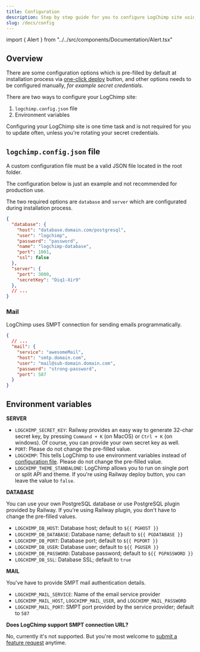 ```yaml
---
title: Configuration
description: Step by step guide for you to configure LogChimp site using `logchimp.config.json` file.
slug: /docs/config
---
```


import { Alert } from "../../src/components/Documentation/Alert.tsx"

## Overview

There are some configuration options which is pre-filled by default at installation process via [one-click deploy](/docs/install) button, and other options needs to be configured manually, _for example secret credentials_.

There are two ways to configure your LogChimp site:

1. `logchimp.config.json` file 
2. Environment variables

<Alert type="tip">
Configuring your LogChimp site is one time task and is not required for you to update often, unless you're rotating your secret credentials.
</Alert>

## `logchimp.config.json` file

A custom configuration file must be a valid JSON file located in the root folder.

<Alert type="warning">
The configuration below is just an example and not recommended for production use.
</Alert>

The two required options are `database` and `server` which are configurated during installation process.

```json lines
{
  "database": {
    "host": "database.domain.com/postgresql",
    "user": "logchimp",
    "password": "password",
    "name": "logchimp-database",
    "port": 1001,
    "ssl": false
  },
  "server": {
    "port": 3000,
    "secretKey": "Diq1-Xir9"
  },
  // ...
}
```

### Mail

LogChimp uses SMPT connection for sending emails programmatically.

```json lines
{
  // ...
  "mail": {
    "service": "awesomeMail",
    "host": "smtp.domain.com",
    "user": "mail@sub-domain.domain.com",
    "password": "strong-password",
    "port": 587
  }
}
```

## Environment variables

**SERVER**

- `LOGCHIMP_SECRET_KEY`: Railway provides an easy way to generate 32-char secret key, by pressing `Command + K` (on MacOS) or `Ctrl + K` (on windows). Of course, you can provide your own secret key as well.
- `PORT`: Please do not change the pre-filled value.
- `LOGCHIMP`: This tells LogChimp to use environment variables instead of [configuration file](/docs/config). Please do not change the pre-filled value.
- `LOGCHIMP_THEME_STANDALONE`: LogChimp allows you to run on single port or split API and theme. If you're using Railway deploy button, you can leave the value to `false`.

**DATABASE**

You can use your own PostgreSQL database or use PostgreSQL plugin provided by Railway. If you're using Railway plugin, you don't have to change the pre-filled values.

- `LOGCHIMP_DB_HOST`: Database host; default to `${{ PGHOST }}`
- `LOGCHIMP_DB_DATABASE`: Database name; default to `${{ PGDATABASE }}`
- `LOGCHIMP_DB_PORT`: Database port; default to `${{ PGPORT }}`
- `LOGCHIMP_DB_USER`: Database user; default to `${{ PGUSER }}`
- `LOGCHIMP_DB_PASSWORD`: Database password; default to `${{ PGPASSWORD }}`
- `LOGCHIMP_DB_SSL`: Database SSL; default to `true`

**MAIL**

You've have to provide SMPT mail authentication details.

- `LOGCHIMP_MAIL_SERVICE`: Name of the email service provider
- `LOGCHIMP_MAIL_HOST`, `LOGCHIMP_MAIL_USER`, and `LOGCHIMP_MAIL_PASSWORD`
- `LOGCHIMP_MAIL_PORT`: SMPT port provided by the service provider; default to `587`

**Does LogChimp support SMPT connection URL?**

No, currently it's not supported. But you're most welcome to [submit a feature request](https://github.com/logchimp/logchimp) anytime.
